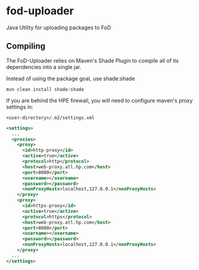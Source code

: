 # fod-uploader
Java Utility for uploading packages to FoD

## Compiling

The FoD-Uploader relies on Maven's Shade Plugin to compile all of its dependencies into a single jar.

Instead of using the package goal, use shade:shade

```
mvn clean install shade:shade
```

If you are behind the HPE firewall, you will need to configure maven's proxy settings in:

`<user-directory>/.m2/settings.xml`

```xml
<settings>
  ...
  <proxies>
    <proxy>
      <id>http-proxy</id>
      <active>true</active>
      <protocol>http</protocol>
      <host>web-proxy.atl.hp.com</host>
      <port>8080</port>
      <username></username>
      <password></password>
      <nonProxyHosts>localhost,127.0.0.1</nonProxyHosts>
    </proxy>
    <proxy>
      <id>https-proxy</id>
      <active>true</active>
      <protocol>https</protocol>
      <host>web-proxy.atl.hp.com</host>
      <port>8080</port>
      <username></username>
      <password></password>
      <nonProxyHosts>localhost,127.0.0.1</nonProxyHosts>
    </proxy>
  ...
</settings>
```
